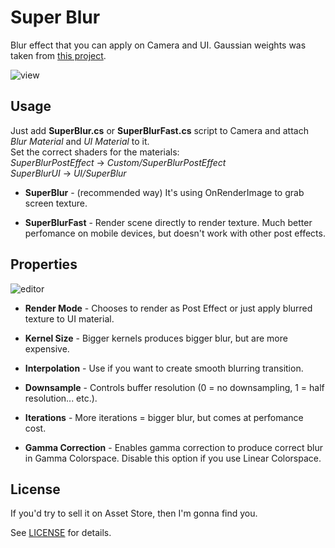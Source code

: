 Super Blur
==========

Blur effect that you can apply on Camera and UI. Gaussian weights was taken from [this project](https://github.com/Jam3/glsl-fast-gaussian-blur).

![view](http://i.imgur.com/4WO551O.png)

Usage
-----

Just add **SuperBlur.cs** or **SuperBlurFast.cs** script to Camera and attach *Blur Material* and *UI Material* to it.  
Set the correct shaders for the materials:  
*SuperBlurPostEffect* -> *Custom/SuperBlurPostEffect*  
*SuperBlurUI* -> *UI/SuperBlur*  


- **SuperBlur** - (recommended way) It's using OnRenderImage to grab screen texture.

- **SuperBlurFast** - Render scene directly to render texture. Much better perfomance on mobile devices, but doesn't work with other post effects.

Properties
----------

![editor](http://i.imgur.com/6ZiIcgq.png)

- **Render Mode** - Chooses to render as Post Effect or just apply blurred texture to UI material.

- **Kernel Size** - Bigger kernels produces bigger blur, but are more expensive.

- **Interpolation** - Use if you want to create smooth blurring transition.

- **Downsample** - Controls buffer resolution (0 = no downsampling, 1 = half resolution... etc.).

- **Iterations** - More iterations = bigger blur, but comes at perfomance cost.

- **Gamma Correction** - Enables gamma correction to produce correct blur in Gamma Colorspace. Disable this option if you use Linear Colorspace. 

License
-------

If you'd try to sell it on Asset Store, then I'm gonna find you.

See [LICENSE](LICENSE) for details.
